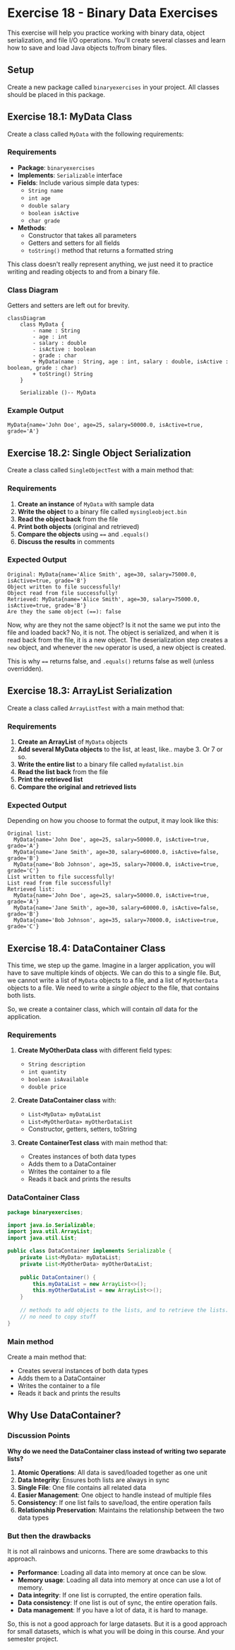 # Exercise 18 - Binary Data Exercises

This exercise will help you practice working with binary data, object serialization, and file I/O operations. You'll create several classes and learn how to save and load Java objects to/from binary files.

## Setup

Create a new package called `binaryexercises` in your project. All classes should be placed in this package.

## Exercise 18.1: MyData Class

Create a class called `MyData` with the following requirements:

### Requirements

- **Package**: `binaryexercises`
- **Implements**: `Serializable` interface
- **Fields**: Include various simple data types:
  - `String name`
  - `int age`
  - `double salary`
  - `boolean isActive`
  - `char grade`
- **Methods**: 
  - Constructor that takes all parameters
  - Getters and setters for all fields
  - `toString()` method that returns a formatted string

This class doesn't really represent anything, we just need it to practice writing and reading objects to and from a binary file.

### Class Diagram

Getters and setters are left out for brevity.

```mermaid
classDiagram
    class MyData {
        - name : String
        - age : int
        - salary : double
        - isActive : boolean
        - grade : char
        + MyData(name : String, age : int, salary : double, isActive : boolean, grade : char)
        + toString() String
    }
    
    Serializable ()-- MyData
```

### Example Output

```
MyData{name='John Doe', age=25, salary=50000.0, isActive=true, grade='A'}
```

## Exercise 18.2: Single Object Serialization

Create a class called `SingleObjectTest` with a main method that:

### Requirements

1. **Create an instance** of `MyData` with sample data
2. **Write the object** to a binary file called `mysingleobject.bin`
3. **Read the object back** from the file
4. **Print both objects** (original and retrieved)
5. **Compare the objects** using `==` and `.equals()`
6. **Discuss the results** in comments



### Expected Output

```
Original: MyData{name='Alice Smith', age=30, salary=75000.0, isActive=true, grade='B'}
Object written to file successfully!
Object read from file successfully!
Retrieved: MyData{name='Alice Smith', age=30, salary=75000.0, isActive=true, grade='B'}
Are they the same object (==): false
```

Now, why are they not the same object? Is it not the same we put into the file and loaded back? No, it is not. The object is serialized, and when it is read back from the file, it is a new object. The deserialization step creates a `new` object, and whenever the `new` operator is used, a new object is created.

This is why `==` returns false, and `.equals()` returns false as well (unless overridden).


## Exercise 18.3: ArrayList Serialization

Create a class called `ArrayListTest` with a main method that:

### Requirements

1. **Create an ArrayList** of `MyData` objects
2. **Add several MyData objects** to the list, at least, like.. maybe 3. Or 7 or so.
3. **Write the entire list** to a binary file called `mydatalist.bin`
4. **Read the list back** from the file
5. **Print the retrieved list**
6. **Compare the original and retrieved lists**


### Expected Output

Depending on how you choose to format the output, it may look like this:

```
Original list:
  MyData{name='John Doe', age=25, salary=50000.0, isActive=true, grade='A'}
  MyData{name='Jane Smith', age=30, salary=60000.0, isActive=false, grade='B'}
  MyData{name='Bob Johnson', age=35, salary=70000.0, isActive=true, grade='C'}
List written to file successfully!
List read from file successfully!
Retrieved list:
  MyData{name='John Doe', age=25, salary=50000.0, isActive=true, grade='A'}
  MyData{name='Jane Smith', age=30, salary=60000.0, isActive=false, grade='B'}
  MyData{name='Bob Johnson', age=35, salary=70000.0, isActive=true, grade='C'}
```

## Exercise 18.4: DataContainer Class

This time, we step up the game. Imagine in a larger application, you will have to save multiple kinds of objects. We can do this to a single file. But, we cannot write a list of `MyData` objects to a file, and a list of `MyOtherData` objects to a file. We need to write a _single object_ to the file, that contains both lists.

So, we create a container class, which will contain _all_ data for the application.


### Requirements

1. **Create MyOtherData class** with different field types:
   - `String description`
   - `int quantity`
   - `boolean isAvailable`
   - `double price`

2. **Create DataContainer class** with:
   - `List<MyData> myDataList`
   - `List<MyOtherData> myOtherDataList`
   - Constructor, getters, setters, toString

3. **Create ContainerTest class** with main method that:
   - Creates instances of both data types
   - Adds them to a DataContainer
   - Writes the container to a file
   - Reads it back and prints the results


### DataContainer Class

```java
package binaryexercises;

import java.io.Serializable;
import java.util.ArrayList;
import java.util.List;

public class DataContainer implements Serializable {
    private List<MyData> myDataList;
    private List<MyOtherData> myOtherDataList;
    
    public DataContainer() {
        this.myDataList = new ArrayList<>();
        this.myOtherDataList = new ArrayList<>();
    }
    
    // methods to add objects to the lists, and to retrieve the lists. 
    // no need to copy stuff
}
```

### Main method

Create a main method that:
- Creates several instances of both data types
- Adds them to a DataContainer
- Writes the container to a file
- Reads it back and prints the results

## Why Use DataContainer?

### Discussion Points

**Why do we need the DataContainer class instead of writing two separate lists?**

1. **Atomic Operations**: All data is saved/loaded together as one unit
2. **Data Integrity**: Ensures both lists are always in sync
3. **Single File**: One file contains all related data
4. **Easier Management**: One object to handle instead of multiple files
5. **Consistency**: If one list fails to save/load, the entire operation fails
6. **Relationship Preservation**: Maintains the relationship between the two data types

### But then the drawbacks

It is not all rainbows and unicorns. There are some drawbacks to this approach.
- **Performance**: Loading all data into memory at once can be slow.
- **Memory usage**: Loading all data into memory at once can use a lot of memory.
- **Data integrity**: If one list is corrupted, the entire operation fails.
- **Data consistency**: If one list is out of sync, the entire operation fails.
- **Data management**: If you have a lot of data, it is hard to manage.

So, this is not a good approach for large datasets. But it is a good approach for small datasets, which is what you will be doing in this course. And your semester project.


